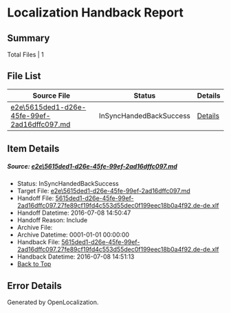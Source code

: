 # <a name='report-top'></a> Localization Handback Report

## Summary
 Total Files | 1

## File List
 Source File | Status | Details 
 ----------- | ------ | ------- 
 [e2e\5615ded1-d26e-45fe-99ef-2ad16dffc097.md](https://github.com/OpenLocalizationTestOrg/oltest/blob/84f6e84541cb7fbf22e2503709ed86125634c463/e2e/5615ded1-d26e-45fe-99ef-2ad16dffc097.md) | InSyncHandedBackSuccess | [Details](#4438c288b5fb91c275b58180d9d31947863f4d1c3)

## Item Details
##### <a name='4438c288b5fb91c275b58180d9d31947863f4d1c3'></a> Source: [e2e\5615ded1-d26e-45fe-99ef-2ad16dffc097.md](https://github.com/OpenLocalizationTestOrg/oltest/blob/84f6e84541cb7fbf22e2503709ed86125634c463/e2e/5615ded1-d26e-45fe-99ef-2ad16dffc097.md)
* Status: InSyncHandedBackSuccess
* Target File: [e2e\5615ded1-d26e-45fe-99ef-2ad16dffc097.md](https://github.com/OpenLocalizationTestOrg/oltest-dede-fly/blob/27e113ee5b3cda24977ff48a3912d73adc73fd0e/e2e/5615ded1-d26e-45fe-99ef-2ad16dffc097.md)
* Handoff File: [5615ded1-d26e-45fe-99ef-2ad16dffc097.27fe89cf19fd4c553d55dec0f199eec18b0a4f92.de-de.xlf](https://github.com/OpenLocalizationTestOrg/olhandoff-e2e/blob/cdb18117bfb0942707a666e440ad5bc66101de34/ol-handoff/OpenLocalizationTestOrg/oltest-dede-fly/ci/ht/5615ded1-d26e-45fe-99ef-2ad16dffc097.27fe89cf19fd4c553d55dec0f199eec18b0a4f92.de-de.xlf)
* Handoff Datetime: 2016-07-08 14:50:47
* Handoff Reason: Include
* Archive File: 
* Archive Datetime: 0001-01-01 00:00:00
* Handback File: [5615ded1-d26e-45fe-99ef-2ad16dffc097.27fe89cf19fd4c553d55dec0f199eec18b0a4f92.de-de.xlf](https://github.com/OpenLocalizationTestOrg/olhandback-e2e/blob/05d1f552533dddbd1543f4d817e4286ee2e2d5aa/ol-handback/OpenLocalizationTestOrg/oltest-dede-fly/ci/ht/5615ded1-d26e-45fe-99ef-2ad16dffc097.27fe89cf19fd4c553d55dec0f199eec18b0a4f92.de-de.xlf)
* Handback Datetime: 2016-07-08 14:51:13
* [Back to Top](#report-top)


## Error Details

Generated by OpenLocalization.
